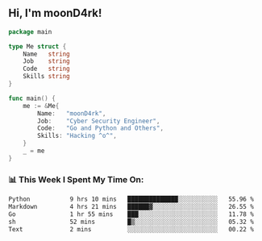 <h2> Hi, I'm moonD4rk!</h2>

```go
package main

type Me struct {
	Name   string
	Job    string
	Code   string
	Skills string
}

func main() {
	me := &Me{
		Name:   "moonD4rk",
		Job:    "Cyber Security Engineer",
		Code:   "Go and Python and Others",
		Skills: "Hacking ^o^",
	}
	_ = me
}
```

<h3>📊 This Week I Spent My Time On:</h3>
<!-- <img align='right' src="https://github-readme-stats.vercel.app/api?username=moond4rk&show_icons=true&theme=radical", width="300" height="150"> -->

<!--START_SECTION:waka-->

```txt
Python           9 hrs 10 mins   ██████████████░░░░░░░░░░░   55.96 %
Markdown         4 hrs 21 mins   ██████▓░░░░░░░░░░░░░░░░░░   26.55 %
Go               1 hr 55 mins    ███░░░░░░░░░░░░░░░░░░░░░░   11.78 %
sh               52 mins         █▒░░░░░░░░░░░░░░░░░░░░░░░   05.32 %
Text             2 mins          ░░░░░░░░░░░░░░░░░░░░░░░░░   00.22 %
```

<!--END_SECTION:waka-->

